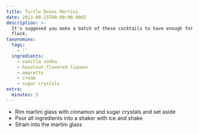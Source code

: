```yaml
---
title: Turtle Doves Martini
date: 2013-08-25T00:00:00.000Z
description: >-
  It's suggesed you make a batch of these cocktails to have enough for the
  flock.
taxonomies:
  tags:
    - ''
  ingredients:
    - vanilla vodka
    - hazelnut-flavored liqueur
    - amaretto
    - cream
    - sugar crystals
extra:
  minutes: 5
---
```

 - Rim martini glass with cinnamon and sugar crystals and set aside
 - Pour all ingredients into a shaker with ice and shake
 - Strain into the martini glass

